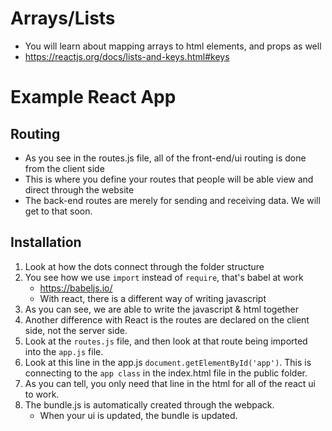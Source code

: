 # Arrays/Lists

* You will learn about mapping arrays to html elements, and props as well
* https://reactjs.org/docs/lists-and-keys.html#keys

# Example React App

<h2> Routing </h2>

* As you see in the routes.js file, all of the front-end/ui routing is done from the client side
* This is where you define your routes that people will be able view and direct through the website
* The back-end routes are merely for sending and receiving data. We will get to that soon.

<h2> Installation </h2>

1. Look at how the dots connect through the folder structure
2. You see how we use ```import``` instead of ```require```, that's babel at work
	* https://babeljs.io/
	* With react, there is a different way of writing javascript
3. As you can see, we are able to write the javascript & html together
4. Another difference with React is the routes are declared on the client side, not the server side.
5. Look at the ```routes.js``` file, and then look at that route being imported into the ```app.js``` file. 
6. Look at this line in the app.js ```document.getElementById('app')```. This is connecting to the ```app class``` in the index.html file in the public folder.
7. As you can tell, you only need that line in the html for all of the react ui to work.
8. The bundle.js is automatically created through the webpack.
	* When your ui is updated, the bundle is updated.
